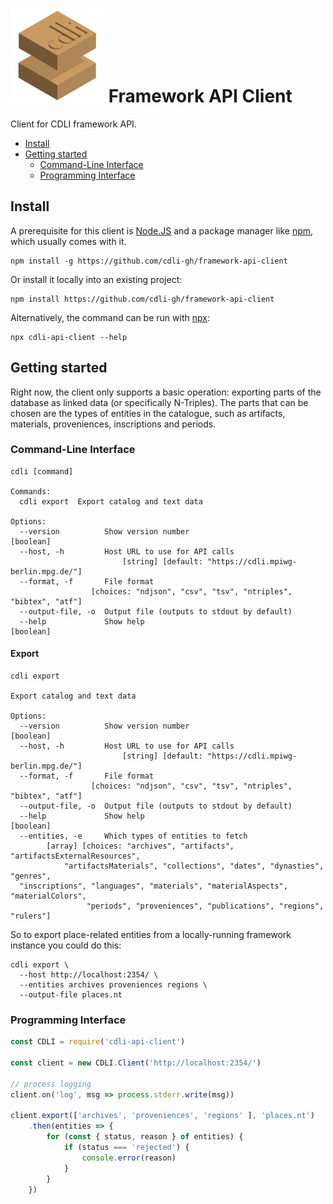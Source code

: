 # <img width="150" src="logo.png" /> Framework API Client

Client for CDLI framework API.

  - [Install](#install)
  - [Getting started](#getting-started)
    - [Command-Line Interface](#command-line-interface)
    - [Programming Interface](#programming-interface)

## Install

A prerequisite for this client is [Node.JS](https://nodejs.org/en/) and a package
manager like [npm](https://npmjs.com), which usually comes with it.

    npm install -g https://github.com/cdli-gh/framework-api-client

Or install it locally into an existing project:

    npm install https://github.com/cdli-gh/framework-api-client

Alternatively, the command can be run with [npx](https://www.npmjs.com/package/npx):

    npx cdli-api-client --help

## Getting started

Right now, the client only supports a basic operation: exporting parts of the
database as linked data (or specifically N-Triples). The parts that can be
chosen are the types of entities in the catalogue, such as artifacts, materials,
proveniences, inscriptions and periods.

### Command-Line Interface

    cdli [command]

    Commands:
      cdli export  Export catalog and text data

    Options:
      --version          Show version number                               [boolean]
      --host, -h         Host URL to use for API calls
                             [string] [default: "https://cdli.mpiwg-berlin.mpg.de/"]
      --format, -f       File format
                      [choices: "ndjson", "csv", "tsv", "ntriples", "bibtex", "atf"]
      --output-file, -o  Output file (outputs to stdout by default)
      --help             Show help                                         [boolean]

#### Export

    cdli export

    Export catalog and text data

    Options:
      --version          Show version number                               [boolean]
      --host, -h         Host URL to use for API calls
                             [string] [default: "https://cdli.mpiwg-berlin.mpg.de/"]
      --format, -f       File format
                      [choices: "ndjson", "csv", "tsv", "ntriples", "bibtex", "atf"]
      --output-file, -o  Output file (outputs to stdout by default)
      --help             Show help                                         [boolean]
      --entities, -e     Which types of entities to fetch
            [array] [choices: "archives", "artifacts", "artifactsExternalResources",
                "artifactsMaterials", "collections", "dates", "dynasties", "genres",
      "inscriptions", "languages", "materials", "materialAspects", "materialColors",
                     "periods", "proveniences", "publications", "regions", "rulers"]

So to export place-related entities from a locally-running framework instance you
could do this:

    cdli export \
      --host http://localhost:2354/ \
      --entities archives proveniences regions \
      --output-file places.nt

### Programming Interface

```js
const CDLI = require('cdli-api-client')

const client = new CDLI.Client('http://localhost:2354/')

// process logging
client.on('log', msg => process.stderr.write(msg))

client.export(['archives', 'proveniences', 'regions' ], 'places.nt')
    .then(entities => {
        for (const { status, reason } of entities) {
            if (status === 'rejected') {
                console.error(reason)
            }
        }
    })
```
